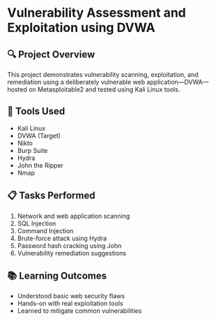 # Vulnerability Assessment and Exploitation using DVWA

## 🔍 Project Overview
This project demonstrates vulnerability scanning, exploitation, and remediation using a deliberately vulnerable web application—DVWA—hosted on Metasploitable2 and tested using Kali Linux tools.

## 🧰 Tools Used
- Kali Linux
- DVWA (Target)
- Nikto
- Burp Suite
- Hydra
- John the Ripper
- Nmap

## 📋 Tasks Performed
1. Network and web application scanning
2. SQL Injection
3. Command Injection
4. Brute-force attack using Hydra
5. Password hash cracking using John
6. Vulnerability remediation suggestions

## 📚 Learning Outcomes
- Understood basic web security flaws
- Hands-on with real exploitation tools
- Learned to mitigate common vulnerabilities
